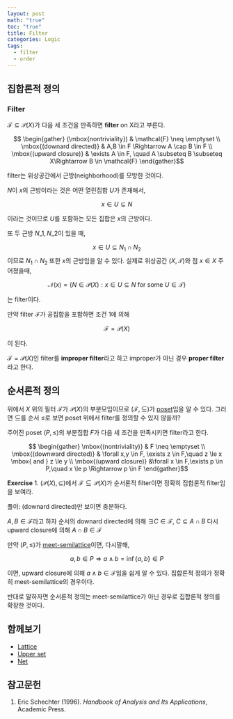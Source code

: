 ```yaml
---
layout: post
math: "true"
toc: "true"
title: Filter
categories: Logic
tags:
  - filter
  - order
---
```

## 집합론적 정의

### Filter

${ \mathcal{F} \subseteq \mathcal{P}(X) }$가 다음 세 조건을 만족하면 **filter** on X라고 부른다.

$$ \begin{gather} (\mbox{nontriviality}) &  \mathcal{F} \neq \emptyset \\ \mbox{(downard directed)} & A,B \in F \Rightarrow A \cap B \in F \\  \mbox{(upward closure)} & \exists A \in F, \quad A \subseteq B \subseteq X\Rightarrow B \in \mathcal{F}  \end{gather}$$

filter는 위상공간에서 근방(neighborhood)를 모방한 것이다.

${N}$이 ${ x }$의 근방이라는 것은 어떤 열린집합 ${ U }$가 존재해서,

$$ x \in U \subseteq N $$

이라는 것이므로  ${ U }$를 포함하는 모든 집합은 ${ x }$의 근방이다.

또 두 근방 ${ N\_{1}, N\_{2} }$이 있을 때,

$$ x \in U \subseteq N_{1} \cap N_{2}  $$ 
이므로 ${ N_{1} \cap N_{2} }$ 또한 ${ x }$의 근방임을 알 수 있다. 실제로 위상공간 ${ (X,\mathcal{T}) }$와 점 ${ x \in X }$ 주어졌을때,

$$ \mathcal{N}(x)=\{ N \in \mathcal{P}(X): x \in U \subseteq N \mbox{ for some } U \in \mathcal{T}\} $$

는 filter이다.

만약 filter ${ \mathcal{F} }$가 공집합을 포함하면 조건 1에 의해

$$ \mathcal{F} = \mathcal{P}(X)$$

이 된다.

${ \mathcal{F} = \mathcal{P}(X) }$인 filter를 **improper filter**라고 하고 improper가 아닌 경우 **proper filter**라고 한다.


## 순서론적 정의

위에서 ${ X }$ 위의 필터 ${ \mathcal{F} }$가 ${ \mathcal{P}(X) }$의 부분모임이므로 ${ (\mathcal{F},\subseteq) }$가 [poset](https://paraconsistent.github.io/logic/2024/02/15/Poset.html)임을 알 수 있다. 그러면 ${ \subseteq }$를 순서 ${ \le }$로 보면 poset 위에서 filter를 정의할 수 있지 않을까?

주어진 poset ${ (P,\le) }$의 부분집합 ${ F }$가 다음 세 조건을 만족시키면 filter라고 한다.

$$ \begin{gather} \mbox{(nontriviality)} & F \neq \emptyset \\ \mbox{(downward directed)} & \forall x,y \in F, \exists z \in F,\quad z \le x \mbox{ and } z \le y \\ \mbox{(upward closure)} &\forall x \in F,\exists  p \in P,\quad x \le p \Rightarrow p \in F \end{gather}$$

**Exercise** 1. ${ (\mathcal{P}(X),\subseteq) }$에서 ${ \mathcal{F} \subseteq \mathcal{P}(X)}$가 순서론적 filter이면 정확히 집합론적 filter임을 보여라.

풀이: (downard directed)만 보이면 충분하다.

${ A,B \in \mathcal{F} }$라고 하자 순서의 downard directed에 의해 ${ \exists C  \in \mathcal{F},\ C \subseteq A \cap B  }$ 다시 upward closure에 의해 ${ A \cap B  \in \mathcal{F}}$

만약 ${ (P,\le) }$가 [meet-semilattice](https://paraconsistent.github.io/logic/2024/02/27/lattice.html#semilattice)이면, 다시말해,

$$ a,b \in P \Rightarrow a \wedge b =\inf \{ a,b \} \in P $$

이면, upward closure에 의해 ${ a \wedge b \in \mathcal{F} }$임을 쉽게 알 수 있다. 집합론적 정의가 정확히 meet-semilattice의 경우이다.

반대로 말하자면 순서론적 정의는 meet-semilattice가 아닌 경우로 집합론적 정의를 확장한 것이다.

## 함께보기

- [Lattice](https://paraconsistent.github.io/logic/2024/02/27/lattice.html)
- [Upper set](https://paraconsistent.github.io/logic/2024/02/28/upper-set.html)
- [Net](https://paraconsistent.github.io/logic/2024/02/26/net.html)

## 참고문헌

1. Eric Schechter (1996). *Handbook of Analysis and Its Applications*, Academic Press.